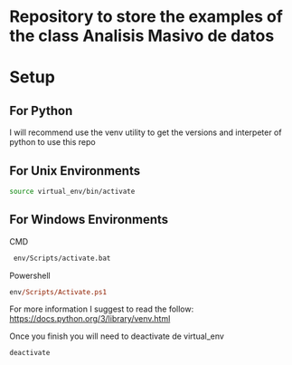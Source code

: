 # Repository to store the examples of the class Analisis Masivo de datos 

# Setup
## For Python
I will recommend use the venv utility to get the versions and interpeter of python to use this repo

## For Unix Environments
```bash
source virtual_env/bin/activate

```
## For Windows Environments
CMD

```cmd
 env/Scripts/activate.bat 
```
Powershell

```ps
env/Scripts/Activate.ps1
```

For more information I suggest to read the follow:
https://docs.python.org/3/library/venv.html

Once you finish you will need to deactivate de virtual_env

```bash
deactivate

```
